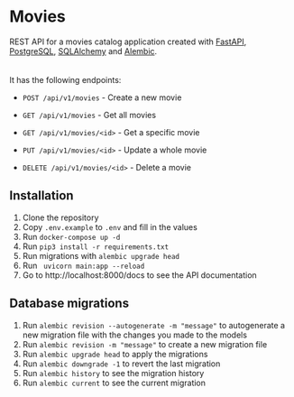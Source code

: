 # Movies
REST API for a movies catalog application created with [FastAPI](https://fastapi.tiangolo.com/), [PostgreSQL](https://www.postgresql.org/), [SQLAlchemy](https://www.sqlalchemy.org/) and [Alembic](https://alembic.sqlalchemy.org/).<br>
<br>
<br>
It has the following endpoints:

- `POST /api/v1/movies` - Create a new movie

- `GET /api/v1/movies` - Get all movies

- `GET /api/v1/movies/<id>` - Get a specific movie

- `PUT /api/v1/movies/<id>` - Update a whole movie

- `DELETE /api/v1/movies/<id>` - Delete a movie

## Installation
1. Clone the repository
2. Copy `.env.example` to `.env` and fill in the values
3. Run `docker-compose up -d`
4. Run `pip3 install -r requirements.txt`
5. Run migrations with `alembic upgrade head`
6. Run ` uvicorn main:app --reload`
7. Go to <a>http://localhost:8000/docs to see the API documentation

## Database migrations
1. Run `alembic revision --autogenerate -m "message"` to autogenerate a new migration file with the changes you made to the models
2. Run `alembic revision -m "message"` to create a new migration file
3. Run `alembic upgrade head` to apply the migrations
4. Run `alembic downgrade -1` to revert the last migration
5. Run `alembic history` to see the migration history
6. Run `alembic current` to see the current migration
